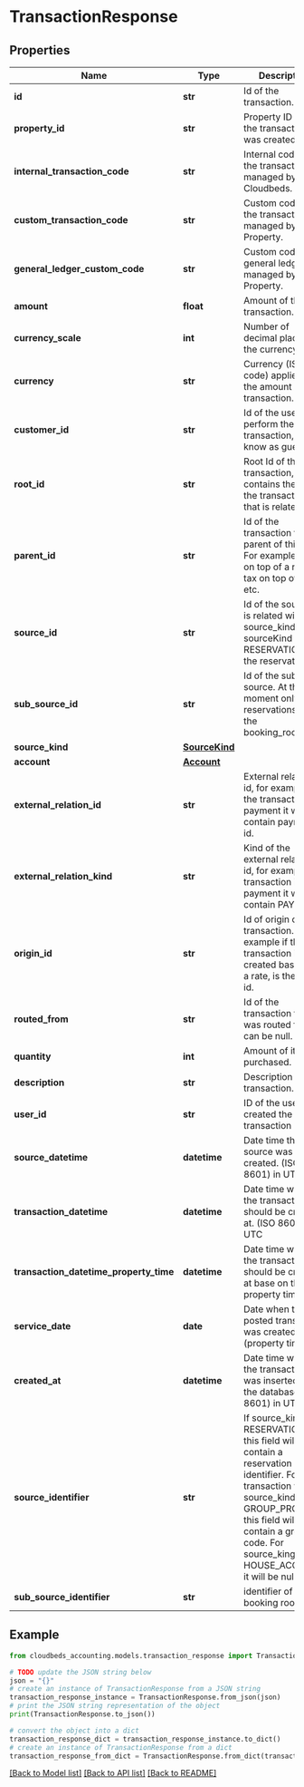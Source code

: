 # TransactionResponse


## Properties

Name | Type | Description | Notes
------------ | ------------- | ------------- | -------------
**id** | **str** | Id of the transaction. | [optional] 
**property_id** | **str** | Property ID where the transaction was created. | [optional] 
**internal_transaction_code** | **str** | Internal code for the transaction, managed by Cloudbeds. | [optional] 
**custom_transaction_code** | **str** | Custom code for the transaction, managed by Property. | [optional] 
**general_ledger_custom_code** | **str** | Custom code for general ledger, managed by Property. | [optional] 
**amount** | **float** | Amount of the transaction. | [optional] 
**currency_scale** | **int** | Number of decimal places for the currency. | [optional] 
**currency** | **str** | Currency (ISO code) applied to the amount of the transaction. | [optional] 
**customer_id** | **str** | Id of the user who perform the transaction, also know as guest id. | [optional] 
**root_id** | **str** | Root Id of the transaction, it contains the id of the transaction that is related to it. | [optional] 
**parent_id** | **str** | Id of the transaction that is parent of this one. For example Tax on top of a rate, tax on top of a fee, etc. | [optional] 
**source_id** | **str** | Id of the source. It is related with the source_kind, so if sourceKind is RESERVATION, is the reservation id. | [optional] 
**sub_source_id** | **str** | Id of the sub source. At the moment only for reservations that is the booking_room_id. | [optional] 
**source_kind** | [**SourceKind**](SourceKind.md) |  | [optional] 
**account** | [**Account**](Account.md) |  | [optional] 
**external_relation_id** | **str** | External relation id, for example if the transaction is a payment it will contain payment id. | [optional] 
**external_relation_kind** | **str** | Kind of the external relation id, for example if transaction is a payment it will contain PAYMENT. | [optional] 
**origin_id** | **str** | Id of origin of the transaction. For example if the transaction is created based on a rate, is the rate id. | [optional] 
**routed_from** | **str** | Id of the transaction that was routed from. It can be null. | [optional] 
**quantity** | **int** | Amount of items purchased. | [optional] 
**description** | **str** | Description of the transaction. | [optional] 
**user_id** | **str** | ID of the user who created the transaction | [optional] 
**source_datetime** | **datetime** | Date time the source was created. (ISO 8601) in UTC | [optional] 
**transaction_datetime** | **datetime** | Date time when the transaction should be created at. (ISO 8601) in UTC | [optional] 
**transaction_datetime_property_time** | **datetime** | Date time when the transaction should be created at base on the property timezone. | [optional] 
**service_date** | **date** | Date when the posted transaction was created (property time). | [optional] 
**created_at** | **datetime** | Date time when the transaction was inserted on the database. (ISO 8601) in UTC | [optional] 
**source_identifier** | **str** | If source_kind &#x3D; RESERVATION, this field will contain a reservation identifier. For a transaction with source_kind &#x3D; GROUP_PROFILE, this field will contain a group code. For source_king &#x3D; HOUSE_ACCOUNT it will be null. | [optional] 
**sub_source_identifier** | **str** | identifier of a booking room | [optional] 

## Example

```python
from cloudbeds_accounting.models.transaction_response import TransactionResponse

# TODO update the JSON string below
json = "{}"
# create an instance of TransactionResponse from a JSON string
transaction_response_instance = TransactionResponse.from_json(json)
# print the JSON string representation of the object
print(TransactionResponse.to_json())

# convert the object into a dict
transaction_response_dict = transaction_response_instance.to_dict()
# create an instance of TransactionResponse from a dict
transaction_response_from_dict = TransactionResponse.from_dict(transaction_response_dict)
```
[[Back to Model list]](../README.md#documentation-for-models) [[Back to API list]](../README.md#documentation-for-api-endpoints) [[Back to README]](../README.md)


